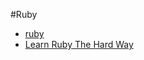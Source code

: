 #Ruby
 * [ruby](http://ruby-lang.org/)
 * [Learn Ruby The Hard Way](http://ruby.learncodethehardway.org/)